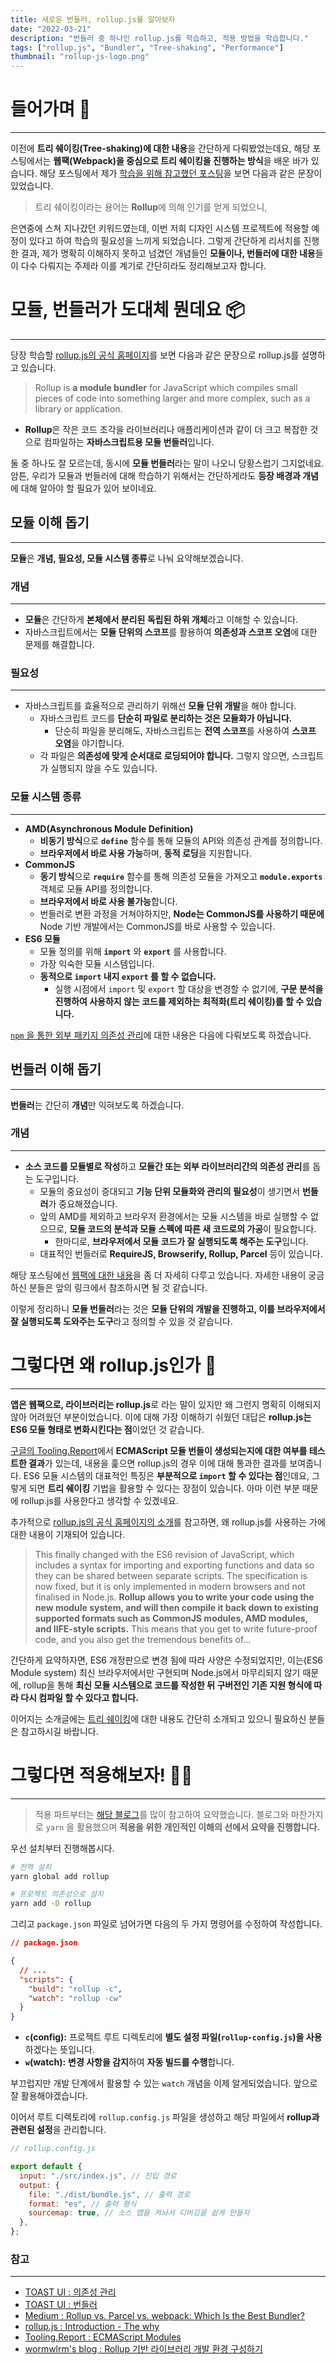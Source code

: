 ```yaml
---
title: 새로운 번들러, rollup.js를 알아보자
date: "2022-03-21"
description: "번들러 중 하나인 rollup.js를 학습하고, 적용 방법을 학습합니다."
tags: ["rollup.js", "Bundler", "Tree-shaking", "Performance"]
thumbnail: "rollup-js-logo.png"
---
```


# 들어가며 🏃

---

이전에 **트리 쉐이킹(Tree-shaking)에 대한 내용**을 간단하게 다뤄봤었는데요, 해당 포스팅에서는 **웹팩(Webpack)을 중심으로 트리 쉐이킹을 진행하는 방식**을 배운 바가 있습니다. 해당 포스팅에서 제가 [학습을 위해 참고했던 포스팅](https://ui.toast.com/weekly-pick/ko_20180716)을 보면 다음과 같은 문장이 있었습니다.

> 트리 쉐이킹이라는 용어는 **Rollup**에 의해 인기를 얻게 되었으니,

은연중에 스쳐 지나갔던 키워드였는데, 이번 저희 디자인 시스템 프로젝트에 적용할 예정이 있다고 하여 학습의 필요성을 느끼게 되었습니다. 그렇게 간단하게 리서치를 진행한 결과, 제가 명확히 이해하지 못하고 넘겼던 개념들인 **모듈이나, 번들러에 대한 내용**들이 다수 다뤄지는 주제라 이를 계기로 간단히라도 정리해보고자 합니다.

# 모듈, 번들러가 도대체 뭔데요 📦

---

당장 학습할 [rollup.js의 공식 홈페이지](https://rollupjs.org/guide/en/)를 보면 다음과 같은 문장으로 rollup.js를 설명하고 있습니다.

> Rollup is **a module bundler** for JavaScript which compiles small pieces of code into something larger and more complex, such as a library or application.

- **Rollup**은 작은 코드 조각을 라이브러리나 애플리케이션과 같이 더 크고 복잡한 것으로 컴파일하는 **자바스크립트용 모듈 번들러**입니다.

둘 중 하나도 잘 모르는데, 동시에 **모듈 번들러**라는 말이 나오니 당황스럽기 그지없네요. 암튼, 우리가 모듈과 번들러에 대해 학습하기 위해서는 간단하게라도 **등장 배경과 개념**에 대해 알아야 할 필요가 있어 보이네요.

## 모듈 이해 돕기

---

**모듈**은 **개념, 필요성, 모듈 시스템 종류**로 나눠 요약해보겠습니다.

### 개념

---

- **모듈**은 간단하게 **본체에서 분리된 독립된 하위 개체**라고 이해할 수 있습니다.
- 자바스크립트에서는 **모듈 단위의 스코프**를 활용하여 **의존성과 스코프 오염**에 대한 문제를 해결합니다.

### 필요성

---

- 자바스크립트를 효율적으로 관리하기 위해선 **모듈 단위 개발**을 해야 합니다.
  - 자바스크립트 코드를 **단순히 파일로 분리하는 것은 모듈화가 아닙니다.**
    - 단순히 파일을 분리해도, 자바스크립트는 **전역 스코프**를 사용하여 **스코프 오염**을 야기합니다.
  - 각 파일은 **의존성에 맞게 순서대로 로딩되어야 합니다.** 그렇지 않으면, 스크립트가 실행되지 않을 수도 있습니다.

### 모듈 시스템 종류

---

- **AMD(Asynchronous Module Definition)**
  - **비동기 방식**으로 **`define`** 함수를 통해 모듈의 API와 의존성 관계를 정의합니다.
  - **브라우저에서 바로 사용 가능**하며, **동적 로딩**을 지원합니다.
- **CommonJS**
  - **동기 방식**으로 **`require`** 함수를 통해 의존성 모듈을 가져오고 **`module.exports`** 객체로 모듈 API를 정의합니다.
  - **브라우저에서 바로 사용 불가능**합니다.
  - 번들러로 변환 과정을 거쳐야하지만, **Node는 CommonJS를 사용하기 때문에** Node 기반 개발에서는 CommonJS를 바로 사용할 수 있습니다.
- **ES6 모듈**
  - 모듈 정의를 위해 **`import`** 와 **`export`** 를 사용합니다.
  - 가장 익숙한 모듈 시스템입니다.
  - **동적으로 `import` 내지 `export` 를 할 수 없습니다.**
    - 실행 시점에서 `import` 및 `export` 할 대상을 변경할 수 없기에, **구문 분석을 진행하여 사용하지 않는 코드를 제외하는 최적화(트리 쉐이킹)를 할 수 있습니다.**

[`npm` 을 통한 외부 패키지 의존성 관리](https://ui.toast.com/fe-guide/ko_DEPENDENCY-MANAGE#npm%EC%9D%84-%ED%86%B5%ED%95%9C-%EC%99%B8%EB%B6%80-%ED%8C%A8%ED%82%A4%EC%A7%80-%EC%9D%98%EC%A1%B4%EC%84%B1-%EA%B4%80%EB%A6%AC)에 대한 내용은 다음에 다뤄보도록 하겠습니다.

## 번들러 이해 돕기

---

**번들러**는 간단히 **개념**만 익혀보도록 하겠습니다.

### 개념

---

- **소스 코드를 모듈별로 작성**하고 **모듈간 또는 외부 라이브러리간의 의존성 관리**를 돕는 도구입니다.
  - 모듈의 중요성이 증대되고 **기능 단위 모듈화와 관리의 필요성**이 생기면서 **번들러**가 중요해졌습니다.
  - 앞의 AMD를 제외하고 브라우저 환경에서는 모듈 시스템을 바로 실행할 수 없으므로, **모듈 코드의 분석과 모듈 스펙에 따른 새 코드로의 가공**이 필요합니다.
    - 한마디로, **브라우저에서 모듈 코드가 잘 실행되도록 해주는 도구**입니다.
  - 대표적인 번들러로 **RequireJS, Browserify, Rollup, Parcel** 등이 있습니다.

해당 포스팅에선 [웹팩에 대한 내용](https://ui.toast.com/fe-guide/ko_BUNDLER#webpack-%EC%86%8C%EA%B0%9C)을 좀 더 자세히 다루고 있습니다. 자세한 내용이 궁금하신 분들은 앞의 링크에서 참조하시면 될 것 같습니다.

이렇게 정리하니 **모듈 번들러**라는 것은 **모듈 단위의 개발을 진행하고, 이를 브라우저에서 잘 실행되도록 도와주는 도구**라고 정의할 수 있을 것 같습니다.

# 그렇다면 왜 rollup.js인가 📜

---

**앱은 웹팩으로, 라이브러리는 rollup.js**로 라는 말이 있지만 왜 그런지 명확히 이해되지 않아 어려웠던 부분이었습니다. 이에 대해 가장 이해하기 쉬웠던 대답은 **rollup.js는 ES6 모듈 형태로 변화시킨다는 점**이었던 것 같습니다.

[구글의 Tooling.Report](https://bundlers.tooling.report/output-module-formats/es-modules/)에서 **ECMAScript 모듈 번들이 생성되는지에 대한 여부를 테스트한 결과**가 있는데, 내용을 훑으면 rollup.js의 경우 이에 대해 통과한 결과를 보여줍니다. ES6 모듈 시스템의 대표적인 특징은 **부분적으로 `import` 할 수 있다는 점**인데요, 그렇게 되면 **트리 쉐이킹** 기법을 활용할 수 있다는 장점이 있습니다. 아마 이런 부분 때문에 rollup.js를 사용한다고 생각할 수 있겠네요.

추가적으로 [rollup.js의 공식 홈페이지의 소개](https://rollupjs.org/guide/en/#the-why)를 참고하면, 왜 rollup.js를 사용하는 가에 대한 내용이 기재되어 있습니다.

> This finally changed with the ES6 revision of JavaScript, which includes a syntax for importing and exporting functions and data so they can be shared between separate scripts. The specification is now fixed, but it is only implemented in modern browsers and not finalised in Node.js. **Rollup allows you to write your code using the new module system, and will then compile it back down to existing supported formats such as CommonJS modules, AMD modules, and IIFE-style scripts.** This means that you get to write future-proof code, and you also get the tremendous benefits of…

간단하게 요약하자면, ES6 개정판으로 변경 됨에 따라 사양은 수정되었지만, 이는(ES6 Module system) 최신 브라우저에서만 구현되며 Node.js에서 마무리되지 않기 때문에, rollup을 통해 **최신 모듈 시스템으로 코드를 작성한 뒤 구버전인 기존 지원 형식에 따라 다시 컴파일 할 수 있다고 합니다.**

이어지는 소개글에는 [트리 쉐이킹](https://rollupjs.org/guide/en/#tree-shaking)에 대한 내용도 간단히 소개되고 있으니 필요하신 분들은 참고하시길 바랍니다.

# 그렇다면 적용해보자! 👨‍💻

---

> 적용 파트부터는 [해당 블로그](https://wormwlrm.github.io/2021/11/07/Rollup-React-TypeScript.html)를 많이 참고하여 요약했습니다. 블로그와 마찬가지로 `yarn` 을 활용했으며 **적용을 위한 개인적인 이해의 선에서 요약을 진행합니다.**

우선 설치부터 진행해봅시다.

```sh
# 전역 설치
yarn global add rollup

# 프로젝트 의존성으로 설치
yarn add -D rollup
```

그리고 `package.json` 파일로 넘어가면 다음의 두 가지 명령어를 수정하여 작성합니다.

```json
// package.json

{
  // ...
  "scripts": {
    "build": "rollup -c",
    "watch": "rollup -cw"
  }
}
```

- **`c`(config):** 프로젝트 루트 디렉토리에 **별도 설정 파일(`rollup-config.js`)을 사용**하겠다는 뜻입니다.
- **`w`(watch):** **변경 사항을 감지**하여 **자동 빌드를 수행**합니다.

부끄럽지만 개발 단계에서 활용할 수 있는 `watch` 개념을 이제 알게되었습니다. 앞으로 잘 활용해야겠습니다.

이어서 루트 디렉토리에 `rollup.config.js` 파일을 생성하고 해당 파일에서 **rollup과 관련된 설정**을 관리합니다.

```js
// rollup.config.js

export default {
  input: "./src/index.js", // 진입 경로
  output: {
    file: "./dist/bundle.js", // 출력 경로
    format: "es", // 출력 형식
    sourcemap: true, // 소스 맵을 켜놔서 디버깅을 쉽게 만들자
  },
};
```

### 참고

---

- [TOAST UI : 의존성 관리](https://ui.toast.com/fe-guide/ko_DEPENDENCY-MANAGE)
- [TOAST UI : 번들러](https://ui.toast.com/fe-guide/ko_BUNDLER)
- [Medium : Rollup vs. Parcel vs. webpack: Which Is the Best Bundler?](https://betterprogramming.pub/the-battle-of-bundlers-6333a4e3eda9)
- [rollup.js : Introduction - The why](https://rollupjs.org/guide/en/#the-why)
- [Tooling.Report : ECMAScript Modules](https://bundlers.tooling.report/output-module-formats/es-modules/)
- [wormwlrm's blog : Rollup 기반 라이브러리 개발 환경 구성하기](https://wormwlrm.github.io/2021/11/07/Rollup-React-TypeScript.html)
